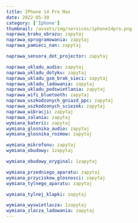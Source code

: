 ```yaml
---
title: IPhone 14 Pro Max
date: 2022-05-30
category: ['Iphone']
thumbnail: /assets/img/services/iphone14pro.png
naprawa_braku_obrazu: zapytaj
naprawa_oprogramowania: zapytaj
naprawa_pamieci_nan: zapytaj

naprawa_sensora_dot_projector: zapytaj

naprawa_ukladu_audio: zapytaj
naprawa_ukladu_dotyku: zapytaj
naprawa_ukladu_gsm_brak_sieci: zapytaj
naprawa_ukladu_ladowania: zapytaj
naprawa_ukladu_podswietlania: zapytaj
naprawa_wifi_bluetooth: zapytaj
naprawa_uszkodzonych_gniazd_ppc: zapytaj 
naprawa_uszkodzonych_sciezek: zapytaj
naprawa_wibracji: zapytaj
naprawa_zalania: zapytaj
wymiana_baterii: zapytaj
wymiana_glosnika_audio: zapytaj
wymiana_glosnika_rozmow: zapytaj

wymiana_mikrofonu: zapytaj
wymiana_obudowy: 1zapytaj

wymiana_obudowy_oryginal: 1zapytaj

wymiana_przedniego_aparatu: zapytaj
wymiana_przyciskow_glosnosci: zapytaj
wymiana_tylnego_aparatu: zapytaj

wymiana_tylnej_klapki: zapytaj

wymiana_wyswietlacza: 1zapytaj
wymiana_zlacza_ladowania: zapytaj
---
```


